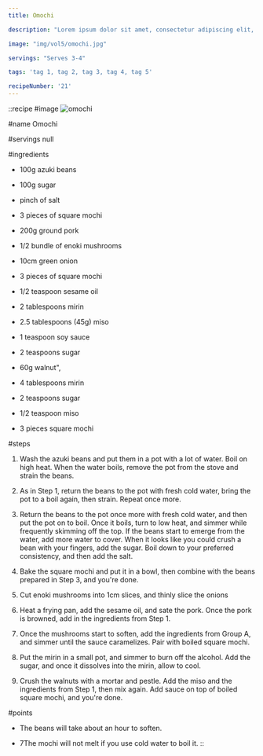 ```yaml
---
title: Omochi

description: "Lorem ipsum dolor sit amet, consectetur adipiscing elit, sed do eiusmod tempor incididunt ut labore et dolore magna aliqua. Tincidunt eget nullam non nisi est sit amet facilisis."

image: "img/vol5/omochi.jpg"

servings: "Serves 3-4"

tags: 'tag 1, tag 2, tag 3, tag 4, tag 5'

recipeNumber: '21'
---
```


::recipe
#image
![omochi](/img/vol5/omochi.jpg)

#name
Omochi

#servings
null

#ingredients
- 100g azuki beans
- 100g sugar
- pinch of salt
- 3 pieces of square mochi

- 200g ground pork
- 1/2 bundle of enoki mushrooms
- 10cm green onion
- 3 pieces of square mochi
- 1/2 teaspoon sesame oil

- 2 tablespoons mirin
- 2.5 tablespoons (45g) miso
- 1 teaspoon soy sauce
- 2 teaspoons sugar

- 60g walnut",
- 4 tablespoons mirin
- 2 teaspoons sugar
- 1/2 teaspoon miso
- 3 pieces square mochi
          
#steps
1. Wash the azuki beans and put them in a pot with a lot of water. Boil on high heat. When the water boils, remove the pot from the stove and strain the beans.

2. As in Step 1, return the beans to the pot with fresh cold water, bring the pot to a boil again, then strain. Repeat once more.

3. Return the beans to the pot once more with fresh cold water, and then put the pot on to boil. Once it boils, turn to low heat, and simmer while frequently skimming off the top. If the beans start to emerge from the water, add more water to cover. When it looks like you could crush a bean with your fingers, add the sugar. Boil down to your preferred consistency, and then add the salt.

4. Bake the square mochi and put it in a bowl, then combine with the beans prepared in Step 3, and you're done.

5. Cut enoki mushrooms into 1cm slices, and thinly slice the onions

6. Heat a frying pan, add the sesame oil, and sate the pork. Once the pork is browned, add in the ingredients from Step 1.

7. Once the mushrooms start to soften, add the ingredients from Group A, and simmer until the sauce caramelizes. Pair with boiled square mochi.

8. Put the mirin in a small pot, and simmer to burn off the alcohol. Add the sugar, and once it dissolves into the mirin, allow to cool.

9. Crush the walnuts with a mortar and pestle. Add the miso and the ingredients from Step 1, then mix again. Add sauce on top of boiled square mochi, and you're done.
            
#points
- The beans will take about an hour to soften.

- 7The mochi will not melt if you use cold water to boil it.
::